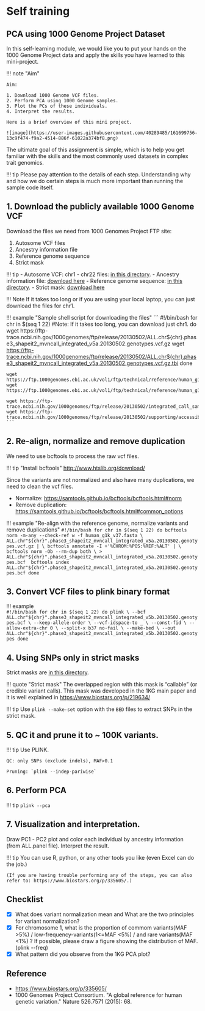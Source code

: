 # Self training

## PCA using 1000 Genome Project Dataset

In this self-learning module, we would like you to put your hands on the 1000 Genome Project data and apply the skills you have learned to this mini-project.

!!! note "Aim"
    
    Aim:
    
    1. Download 1000 Genome VCF files. 
    2. Perform PCA using 1000 Genome samples.
    3. Plot the PCs of these individuals.
    4. Interpret the results.

    Here is a brief overview of this mini project.

    ![image](https://user-images.githubusercontent.com/40289485/161699756-13c9f474-f9a2-4514-886f-61022a374bf8.png)

The ultimate goal of this assignment is simple, which is to help you get familiar with the skills and the most commonly used datasets in complex trait genomics.

!!! tip
    Please pay attention to the details of each step. Understanding why and how we do certain steps is much more important than running the sample code itself. 

## 1. Download the publicly available 1000 Genome VCF 


Download the files we need from 1000 Genomes Project FTP site:

1. Autosome VCF files
2. Ancestry information file
3. Reference genome sequence
4. Strict mask

!!! tip
    - Autosome VCF: chr1 - chr22 files: [in this directory](http://ftp.1000genomes.ebi.ac.uk/vol1/ftp/release/20130502/).
    - Ancestry information file: [download here](http://ftp.1000genomes.ebi.ac.uk/vol1/ftp/release/20130502/integrated_call_samples_v3.20130502.ALL.panel)
    - Reference genome sequence: [in this directory](https://ftp.1000genomes.ebi.ac.uk/vol1/ftp/technical/reference/).
    - Strict mask: [download here](https://ftp-trace.ncbi.nih.gov/1000genomes/ftp/release/20130502/supporting/accessible_genome_masks/20141020.strict_mask.whole_genome.bed)

!!! Note 
    If it takes too long or if you are using your local laptop, you can just download the files for chr1.

!!! example "Sample shell script for downloading the files"
    ```
    #!/bin/bash
    for chr in $(seq 1 22)  #Note: If it takes too long, you can download just chr1.
    do
    wget https://ftp-trace.ncbi.nih.gov/1000genomes/ftp/release/20130502/ALL.chr${chr}.phase3_shapeit2_mvncall_integrated_v5a.20130502.genotypes.vcf.gz
    wget https://ftp-trace.ncbi.nih.gov/1000genomes/ftp/release/20130502/ALL.chr${chr}.phase3_shapeit2_mvncall_integrated_v5a.20130502.genotypes.vcf.gz.tbi
    done
    
    wget https://ftp.1000genomes.ebi.ac.uk/vol1/ftp/technical/reference/human_g1k_v37.fasta.gz
    wget https://ftp.1000genomes.ebi.ac.uk/vol1/ftp/technical/reference/human_g1k_v37.fasta.fai
    
    wget https://ftp-trace.ncbi.nih.gov/1000genomes/ftp/release/20130502/integrated_call_samples_v3.20130502.ALL.panel
    wget https://ftp-trace.ncbi.nih.gov/1000genomes/ftp/release/20130502/supporting/accessible_genome_masks/20141020.strict_mask.whole_genome.bed
    ```

## 2. Re-align, normalize and remove duplication

We need to use bcftools to process the raw vcf files. 

!!! tip "Install bcftools"
    http://www.htslib.org/download/

Since the variants are not normalized and also have many duplications, we need to clean the vcf files.

- Normalize: https://samtools.github.io/bcftools/bcftools.html#norm
- Remove duplication: https://samtools.github.io/bcftools/bcftools.html#common_options


!!! example "Re-align with the reference genome, normalize variants and remove duplications" 
    ```
    #!/bin/bash
    for chr in $(seq 1 22)
    do
        bcftools norm -m-any --check-ref w -f human_g1k_v37.fasta \
          ALL.chr"${chr}".phase3_shapeit2_mvncall_integrated_v5a.20130502.genotypes.vcf.gz | \
          bcftools annotate -I +'%CHROM:%POS:%REF:%ALT' | \
            bcftools norm -Ob --rm-dup both \
              > ALL.chr"${chr}".phase3_shapeit2_mvncall_integrated_v5a.20130502.genotypes.bcf 
        bcftools index ALL.chr"${chr}".phase3_shapeit2_mvncall_integrated_v5a.20130502.genotypes.bcf
    done
    ```

## 3. Convert VCF files to plink binary format

!!! example    
    ```
    #!/bin/bash
    for chr in $(seq 1 22)
    do
    plink \
          --bcf ALL.chr"${chr}".phase3_shapeit2_mvncall_integrated_v5b.20130502.genotypes.bcf \
          --keep-allele-order \
          --vcf-idspace-to _ \
          --const-fid \
          --allow-extra-chr 0 \
          --split-x b37 no-fail \
          --make-bed \
          --out ALL.chr"${chr}".phase3_shapeit2_mvncall_integrated_v5b.20130502.genotypes
    done
    ```

## 4. Using SNPs only in strict masks

Strict masks are [in this directory](https://ftp.1000genomes.ebi.ac.uk/vol1/ftp/release/20130502/supporting/accessible_genome_masks/).

!!! quote "Strict mask"
    The overlapped region with this mask is “callable” (or credible variant calls).
    This mask was developed in the 1KG main paper and it is well explained in https://www.biostars.org/p/219634/

!!! tip
    Use `plink --make-set` option with the `BED` files to extract SNPs in the strict mask.

## 5. QC it and prune it to ~ 100K variants.

!!! tip
    Use PLINK.
    
    QC: only SNPs (exclude indels), MAF>0.1

    Pruning: `plink --indep-pariwise`

## 6. Perform PCA 

!!! tip
    `plink --pca`

## 7. Visualization and interpretation.

Draw PC1 - PC2 plot and color each individual by ancestry information (from ALL.panel file). Interpret the result.

!!! tip
    You can use R, python, or any other tools you like (even Excel can do the job.)
    
    (If you are having trouble performing any of the steps, you can also refer to: https://www.biostars.org/p/335605/.)

## Checklist 
- [x] What does variant normalization mean and What are the two principles for variant normalization?
- [x] For chromosome 1, what is the proportion of commom variants(MAF >5%) / low-frequency-variants(1<=MAF <5%) / and rare variants(MAF <1%) ? If possible, please draw a figure showing the distribution of MAF. (plink --freq)
- [x] What pattern did you observe from the 1KG PCA plot? 

## Reference

- https://www.biostars.org/p/335605/
- 1000 Genomes Project Consortium. "A global reference for human genetic variation." Nature 526.7571 (2015): 68.